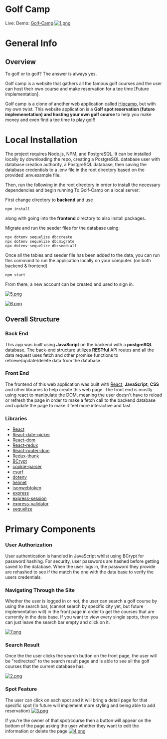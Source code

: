 # Golf Camp

Live: Demo: [Golf-Camp](https://golf-camp.herokuapp.com/)
[![1.png](https://i.postimg.cc/fRKVDGDc/1.png)](https://postimg.cc/K11G5sKj)

# General Info

## Overview

To golf or to golf? The answer is always yes.

Golf camp is a website that gathers all the famous golf courses and the user can host their own course and make reservation for a tee time [Future implementation].

Golf camp is a clone of another web application called [Hipcamp](https://www.hipcamp.com/en-US), but with my own twist. This website application is a **Golf spot reservation (future implemenetation) and hosting your own golf course** to help you make money and even find a tee time to play golf! 

# Local Installation

The project requires Node.js, NPM, and PostgreSQL. It can be installed locally by downloading the repo, creating a PostgreSQL database user with database creation authority, a PostgreSQL database, then saving the database credentials to a .env file in the root directory based on the provided .env.example file.

Then, run the following in the root directory in order to install the necessary dependencies and begin running To Golf-Camp on a local server:

First change directory to **backend** and use 
```
npm install
```
along with going into the **frontend** directory to also install packages.

Migrate and run the seeder files for the database using:
```
npx dotenv sequelize db:create
npx dotenv sequelize db:migrate
npx dotenv sequelize db:seed:all
```
Once all the tables and seeder file has been added to the data, you can run this command to run the application locally on your computer. (on both backend & frontend)
```
npm start
```

From there, a new account can be created and used to sign in.

[![5.png](https://i.postimg.cc/7YSzJ45F/5.png)](https://postimg.cc/Ln65GrBD)

[![6.png](https://i.postimg.cc/7ZD2gR7f/6.png)](https://postimg.cc/hfyvnp2B)

## Overall Structure

### Back End
This app was built using **JavaScript** on the backend with a **postgreSQL** database. The back-end structure utilizes **RESTful** API routes and all the data request uses fetch and other promise functions to retrieve/update/delete data from the database.

### Front End
The frontend of this web application was built with [React](https://reactjs.org/), **JavaScript**, **CSS** and other libraries to help create this web page. The front end is mostly using react to manipulate the DOM, meaning the user doesn't have to reload or refresh the page in order to make a fetch call to the backend database and update the page to make it feel more interactive and fast. 

### Libraries
* [React](https://reactjs.org/)
* [React-date-picker](https://www.npmjs.com/package/react-datepicker)
* [React-dom](https://reactjs.org/docs/react-dom.html)
* [React-redux](https://react-redux.js.org/)
* [React-router-dom](https://v5.reactrouter.com/web/guides/quick-start)
* [Redux-thunk](https://www.npmjs.com/package/redux-thunk)
* [BCrypt](https://www.npmjs.com/package/bcrypt)
* [cookie-parser](https://www.npmjs.com/package/cookie-parser)
* [csurf](https://www.npmjs.com/package/csurf)
* [dotenv](https://www.npmjs.com/package/dotenv)
* [helmet](https://www.npmjs.com/package/helmet)
* [jsonwebtoken](https://www.npmjs.com/package/jsonwebtoken)
* [express](https://www.npmjs.com/package/express)
* [express-session](https://www.npmjs.com/package/express-session)
* [express-validator](https://www.npmjs.com/package/express-validator)
* [sequelize](https://www.npmjs.com/package/sequelize)

# Primary Components

### User Authorization
User authentication is handled in JavaScript whilst using BCrypt for password hashing. For security, user passwords are hashed before getting saved to the database. When the user logs in, the password they provide are rehashed to see if the match the one with the data base to verify the users credentials.

### Navigating Through the Site
Whether the user is logged in or not, the user can search a golf course by using the search bar, (cannot search by specific city yet, but future implementation will) in the front page in order to get the courses that are currently in the data base. If you want to view every single spots, then you can just leave the search bar empty and click on it.

[![7.png](https://i.postimg.cc/ry1ZGKYj/7.png)](https://postimg.cc/QVMqhxDK)

### Search Result
Once the the user clicks the search button on the front page, the user will be "redirected" to the search result page and is able to see all the golf courses that the current database has.

[![2.png](https://i.postimg.cc/QC1MPPfW/2.png)](https://postimg.cc/fSWZSHnw)

### Spot Feature
The user can click on each spot and it will bring a detail page for that specific spot (In future will implement more styling and being able to add reservation)
[![3.png](https://i.postimg.cc/PfwNPpdr/3.png)](https://postimg.cc/NLQQn0yW)

If you're the owner of that spot/course then a button will appear on the bottom of the page asking the user whether they want to edit the information or delete the page
[![4.png](https://i.postimg.cc/xTV8HfdG/4.png)](https://postimg.cc/rzgq2Lxz)


